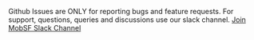 Github Issues are ONLY for reporting bugs and feature requests. For support, questions, queries and discussions use our slack channel. [Join MobSF Slack Channel](https://join.slack.com/t/mobsf/shared_invite/zt-2huaz2nj9-ifViLV7g7w1xthx5D6rGhw)
